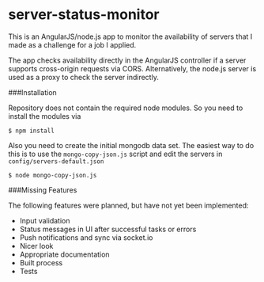 server-status-monitor
=====================

This is an AngularJS/node.js app to monitor the availability of servers that I made as a challenge for a job I applied.

The app checks availability directly in the AngularJS controller if a server supports cross-origin requests via CORS. Alternatively, the node.js server is used as a proxy to check the server indirectly.

###Installation

Repository does not contain the required node modules. So you need to install the modules via

    $ npm install

Also you need to create the initial mongodb data set. The easiest way to do this is to use the `mongo-copy-json.js` script and edit the servers in `config/servers-default.json`

    $ node mongo-copy-json.js

###Missing Features

The following features were planned, but have not yet been implemented:

* Input validation
* Status messages in UI after successful tasks or errors
* Push notifications and sync via socket.io
* Nicer look
* Appropriate documentation
* Built process
* Tests
